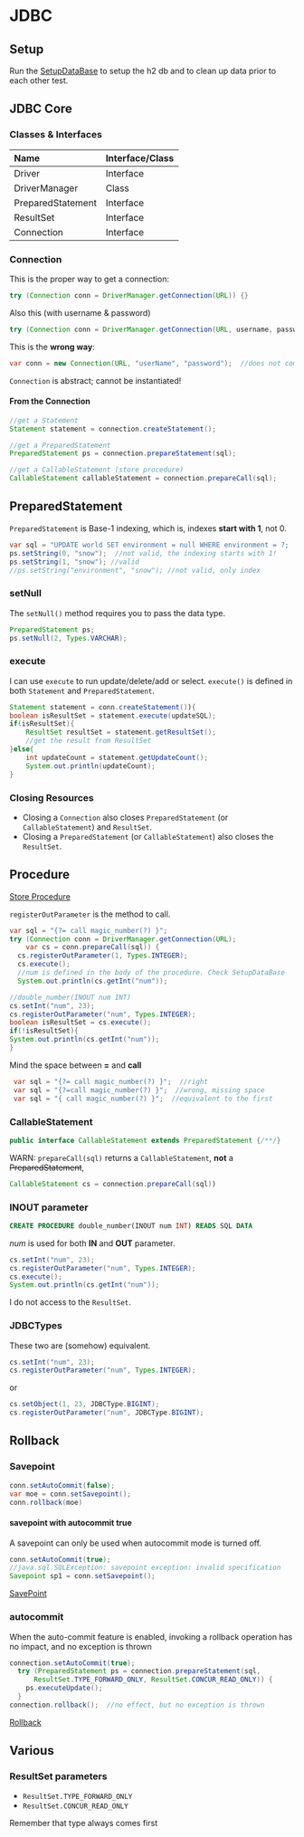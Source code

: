 # JDBC
## Setup
Run the [SetupDataBase](src/main/java/org/enricogiurin/ocp17/ch15/SetupDataBase.java) 
to setup the h2 db and to clean up data prior to each other test.

## JDBC Core
### Classes & Interfaces
| Name              | Interface/Class | 
|:------------------|:----------------|
| Driver            | Interface       |
| DriverManager     | Class           |
| PreparedStatement | Interface       |
| ResultSet         | Interface       |
| Connection        | Interface       |


### Connection
This is the proper way to get a connection:
```java
try (Connection conn = DriverManager.getConnection(URL)) {}
```

Also this (with username & password)
```java
try (Connection conn = DriverManager.getConnection(URL, username, password) {}
```
This is the **wrong way**:
```java
var conn = new Connection(URL, "userName", "password");  //does not compile!
```
`Connection` is abstract; cannot be instantiated!

#### From the Connection
```java
//get a Statement
Statement statement = connection.createStatement();

//get a PreparedStatement
PreparedStatement ps = connection.prepareStatement(sql);

//get a CallableStatement (store procedure)
CallableStatement callableStatement = connection.prepareCall(sql);
```


## PreparedStatement
`PreparedStatement` is Base-1 indexing, which is, indexes **start with 1**, not 0.
```java
var sql = "UPDATE world SET environment = null WHERE environment = ?;
ps.setString(0, "snow");  //not valid, the indexing starts with 1!
ps.setString(1, "snow"); //valid
//ps.setString("environment", "snow"); //not valid, only index
```
### setNull
The `setNull()` method requires you to pass the data type.
```java
PreparedStatement ps;
ps.setNull(2, Types.VARCHAR);
```

### execute
I can use `execute` to run update/delete/add or select.
`execute()` is defined in both `Statement` and `PreparedStatement`.
```java
Statement statement = conn.createStatement()){
boolean isResultSet = statement.execute(updateSQL);
if(isResultSet){
    ResultSet resultSet = statement.getResultSet();
    //get the result from ResultSet
}else{
    int updateCount = statement.getUpdateCount();
    System.out.println(updateCount);
}
```
### Closing Resources
* Closing a `Connection` also closes `PreparedStatement` (or `CallableStatement`) and `ResultSet`.
* Closing a `PreparedStatement` (or `CallableStatement`) also closes the `ResultSet`.

## Procedure
[Store Procedure](../src/main/java/org/enricogiurin/ocp17/book/ch15/StoredProcedure.java)

`registerOutParameter` is the method to call.
```java
var sql = "{?= call magic_number(?) }";
try (Connection conn = DriverManager.getConnection(URL);
    var cs = conn.prepareCall(sql)) {
  cs.registerOutParameter(1, Types.INTEGER);
  cs.execute();
  //num is defined in the body of the procedure. Check SetupDataBase
  System.out.println(cs.getInt("num"));
```

```java
//double_number(INOUT num INT)
cs.setInt("num", 23);
cs.registerOutParameter("num", Types.INTEGER);
boolean isResultSet = cs.execute();
if(!isResultSet){
System.out.println(cs.getInt("num"));
}
```
Mind the space between **=** and **call**
```java
 var sql = "{?= call magic_number(?) }";  //right
 var sql = "{?=call magic_number(?) }";  //wrong, missing space
 var sql = "{ call magic_number(?) }";  //equivalent to the first
```

### CallableStatement
```java
public interface CallableStatement extends PreparedStatement {/**/}
```
WARN: `prepareCall(sql)` returns a `CallableStatement`, **not** a ~~PreparedStatement~~,
```java
CallableStatement cs = connection.prepareCall(sql))
```

### INOUT parameter
```sql
CREATE PROCEDURE double_number(INOUT num INT) READS SQL DATA
```
_num_ is used for both **IN** and **OUT** parameter.
```java
cs.setInt("num", 23);
cs.registerOutParameter("num", Types.INTEGER);
cs.execute();
System.out.println(cs.getInt("num"));
```
I do not access to the `ResultSet`.

### JDBCTypes
These two are (somehow) equivalent.

```java
cs.setInt("num", 23);
cs.registerOutParameter("num", Types.INTEGER);
```
or
```java
cs.setObject(1, 23, JDBCType.BIGINT);
cs.registerOutParameter("num", JDBCType.BIGINT);
```

## Rollback
### Savepoint

```java
conn.setAutoCommit(false);
var moe = conn.setSavepoint();
conn.rollback(moe)
```
#### savepoint with autocommit true
A savepoint can only be used when autocommit mode is turned off.

```java
conn.setAutoCommit(true);
//java.sql.SQLException: savepoint exception: invalid specification
Savepoint sp1 = conn.setSavepoint();
```
[SavePoint](../src/main/java/org/enricogiurin/ocp17/book/ch15/rollback/SavePoint.java)

### autocommit
When the auto-commit feature is enabled, 
invoking a rollback operation has no impact, and no exception is thrown
```java
connection.setAutoCommit(true);
  try (PreparedStatement ps = connection.prepareStatement(sql,
      ResultSet.TYPE_FORWARD_ONLY, ResultSet.CONCUR_READ_ONLY)) {
    ps.executeUpdate();
  }
connection.rollback();  //no effect, but no exception is thrown
```
[Rollback](../src/main/java/org/enricogiurin/ocp17/book/ch15/rollback/CommitAndRollback.java)

## Various
### ResultSet parameters
- `ResultSet.TYPE_FORWARD_ONLY`
- `ResultSet.CONCUR_READ_ONLY`

Remember that type always comes first


